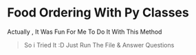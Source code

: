 # Food Ordering With Py Classes
Actually , It Was Fun For Me To Do It With This Method
> So i Tried It :D
> Just Run The File & Answer Questions
